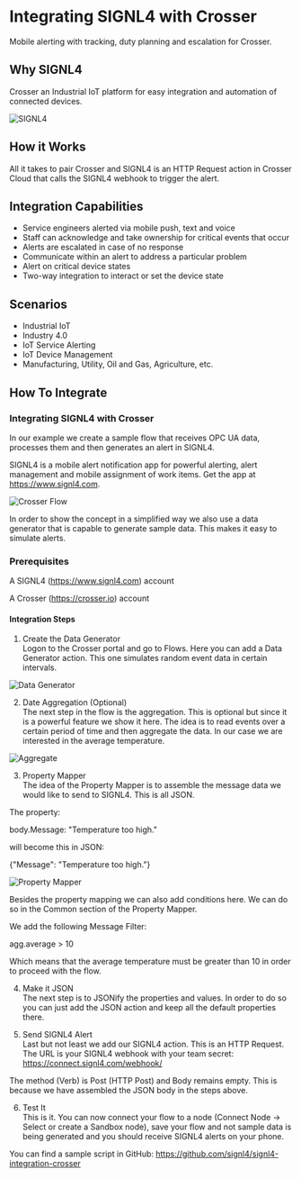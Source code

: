 # Integrating SIGNL4 with Crosser

Mobile alerting with tracking, duty planning and escalation for Crosser.

## Why SIGNL4


Crosser an Industrial IoT platform for easy integration and automation of connected devices.


![SIGNL4](file://crosser-signl4.png)

## How it Works

All it takes to pair Crosser and SIGNL4 is an HTTP Request action in Crosser Cloud that calls the SIGNL4 webhook to trigger the alert.

## Integration Capabilities

- Service engineers alerted via mobile push, text and voice
- Staff can acknowledge and take ownership for critical events that occur
- Alerts are escalated in case of no response
- Communicate within an alert to address a particular problem
- Alert on critical device states
- Two-way integration to interact or set the device state

## Scenarios

- Industrial IoT
- Industry 4.0
- IoT Service Alerting
- IoT Device Management
- Manufacturing, Utility, Oil and Gas, Agriculture, etc.

## How To Integrate

### Integrating SIGNL4 with Crosser

In our example we create a sample flow that receives OPC UA data, processes them and then generates an alert in SIGNL4.

SIGNL4 is a mobile alert notification app for powerful alerting, alert management and mobile assignment of work items. Get the app at https://www.signl4.com.

![Crosser Flow](file://crosser-flow.png)

In order to show the concept in a simplified way we also use a data generator that is capable to generate sample data. This makes it easy to simulate alerts.

### Prerequisites

A SIGNL4 (https://www.signl4.com) account

A Crosser (https://crosser.io) account

#### Integration Steps

1. Create the Data Generator  
Logon to the Crosser portal and go to Flows. Here you can add a Data Generator action. This one simulates random event data in certain intervals.

![Data Generator](file://crosser-data-generator.png)

2. Date Aggregation (Optional)  
The next step in the flow is the aggregation. This is optional but since it is a powerful feature we show it here. The idea is to read events over a certain period of time and then aggregate the data. In our case we are interested in the average temperature.

![Aggregate](file://crosser-aggregate.png)

3. Property Mapper  
The idea of the Property Mapper is to assemble the message data we would like to send to SIGNL4. This is all JSON.

The property:

body.Message: "Temperature too high."

will become this in JSON:

{"Message": "Temperature too high."}

![Property Mapper](file://crosser-property-mapper.png)

Besides the property mapping we can also add conditions here. We can do so in the Common section of the Property Mapper.

We add the following Message Filter:

agg.average > 10

Which means that the average temperature must be greater than 10 in order to proceed with the flow.

4. Make it JSON  
The next step is to JSONify the properties and values. In order to do so you can just add the JSON action and keep all the default properties there.

5. Send SIGNL4 Alert  
Last but not least we add our SIGNL4 action. This is an HTTP Request. The URL is your SIGNL4 webhook with your team secret:
https://connect.signl4.com/webhook/<team-secret>

The method (Verb) is Post (HTTP Post) and Body remains empty. This is because we have assembled the JSON body in the steps above.

6. Test It  
This is it. You can now connect your flow to a node (Connect Node -> Select or create a Sandbox node), save your flow and not sample data is being generated and you should receive SIGNL4 alerts on your phone.

You can find a sample script in GitHub:
https://github.com/signl4/signl4-integration-crosser
